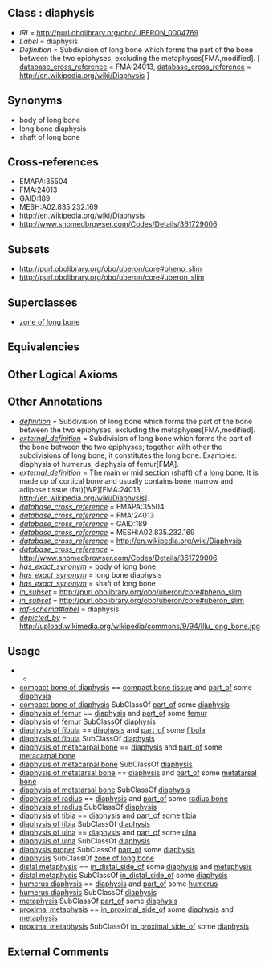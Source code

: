 
## Class : diaphysis

 * *IRI* = http://purl.obolibrary.org/obo/UBERON_0004769
 * *Label* = diaphysis
 * *Definition* = Subdivision of long bone which forms the part of the bone between the two epiphyses, excluding the metaphyses[FMA,modified]. [ [database_cross_reference](../../ef/oboInOwl#hasDbXref.md) = FMA:24013, [database_cross_reference](../../ef/oboInOwl#hasDbXref.md) = http://en.wikipedia.org/wiki/Diaphysis ]

## Synonyms

 * body of long bone
 * long bone diaphysis
 * shaft of long bone

## Cross-references

 * EMAPA:35504
 * FMA:24013
 * GAID:189
 * MESH:A02.835.232.169
 * http://en.wikipedia.org/wiki/Diaphysis
 * http://www.snomedbrowser.com/Codes/Details/361729006

## Subsets

 * http://purl.obolibrary.org/obo/uberon/core#pheno_slim
 * http://purl.obolibrary.org/obo/uberon/core#uberon_slim

## Superclasses

 * [zone of long bone](../../UBERON/55/UBERON_0005055.md)

## Equivalencies


## Other Logical Axioms


## Other Annotations

 * *[definition](../../IAO/15/IAO_0000115.md)* = Subdivision of long bone which forms the part of the bone between the two epiphyses, excluding the metaphyses[FMA,modified].
 * *[external_definition](../../UBPROP/01/UBPROP_0000001.md)* = Subdivision of long bone which forms the part of the bone between the two epiphyses; together with other the subdivisions of long bone, it constitutes the long bone. Examples: diaphysis of humerus, diaphysis of femur[FMA].
 * *[external_definition](../../UBPROP/01/UBPROP_0000001.md)* = The main or mid section (shaft) of a long bone. It is made up of cortical bone and usually contains bone marrow and adipose tissue (fat)[WP][FMA:24013, http://en.wikipedia.org/wiki/Diaphysis].
 * *[database_cross_reference](../../ef/oboInOwl#hasDbXref.md)* = EMAPA:35504
 * *[database_cross_reference](../../ef/oboInOwl#hasDbXref.md)* = FMA:24013
 * *[database_cross_reference](../../ef/oboInOwl#hasDbXref.md)* = GAID:189
 * *[database_cross_reference](../../ef/oboInOwl#hasDbXref.md)* = MESH:A02.835.232.169
 * *[database_cross_reference](../../ef/oboInOwl#hasDbXref.md)* = http://en.wikipedia.org/wiki/Diaphysis
 * *[database_cross_reference](../../ef/oboInOwl#hasDbXref.md)* = http://www.snomedbrowser.com/Codes/Details/361729006
 * *[has_exact_synonym](../../ym/oboInOwl#hasExactSynonym.md)* = body of long bone
 * *[has_exact_synonym](../../ym/oboInOwl#hasExactSynonym.md)* = long bone diaphysis
 * *[has_exact_synonym](../../ym/oboInOwl#hasExactSynonym.md)* = shaft of long bone
 * *[in_subset](../../et/oboInOwl#inSubset.md)* = http://purl.obolibrary.org/obo/uberon/core#pheno_slim
 * *[in_subset](../../et/oboInOwl#inSubset.md)* = http://purl.obolibrary.org/obo/uberon/core#uberon_slim
 * *[rdf-schema#label](../../el/rdf-schema#label.md)* = diaphysis
 * *[depicted_by](../../depicted/by/depicted_by.md)* = http://upload.wikimedia.org/wikipedia/commons/9/94/Illu_long_bone.jpg

## Usage

 * -
 * [compact bone of diaphysis](../../UBERON/23/UBERON_0016423.md) == [compact bone tissue](../../UBERON/39/UBERON_0001439.md) and [part_of](../../BFO/50/BFO_0000050.md) some [diaphysis](../../UBERON/69/UBERON_0004769.md)
 * [compact bone of diaphysis](../../UBERON/23/UBERON_0016423.md) SubClassOf [part_of](../../BFO/50/BFO_0000050.md) some [diaphysis](../../UBERON/69/UBERON_0004769.md)
 * [diaphysis of femur](../../UBERON/62/UBERON_0006862.md) == [diaphysis](../../UBERON/69/UBERON_0004769.md) and [part_of](../../BFO/50/BFO_0000050.md) some [femur](../../UBERON/81/UBERON_0000981.md)
 * [diaphysis of femur](../../UBERON/62/UBERON_0006862.md) SubClassOf [diaphysis](../../UBERON/69/UBERON_0004769.md)
 * [diaphysis of fibula](../../UBERON/79/UBERON_0013279.md) == [diaphysis](../../UBERON/69/UBERON_0004769.md) and [part_of](../../BFO/50/BFO_0000050.md) some [fibula](../../UBERON/46/UBERON_0001446.md)
 * [diaphysis of fibula](../../UBERON/79/UBERON_0013279.md) SubClassOf [diaphysis](../../UBERON/69/UBERON_0004769.md)
 * [diaphysis of metacarpal bone](../../UBERON/52/UBERON_0013752.md) == [diaphysis](../../UBERON/69/UBERON_0004769.md) and [part_of](../../BFO/50/BFO_0000050.md) some [metacarpal bone](../../UBERON/74/UBERON_0002374.md)
 * [diaphysis of metacarpal bone](../../UBERON/52/UBERON_0013752.md) SubClassOf [diaphysis](../../UBERON/69/UBERON_0004769.md)
 * [diaphysis of metatarsal bone](../../UBERON/74/UBERON_0013774.md) == [diaphysis](../../UBERON/69/UBERON_0004769.md) and [part_of](../../BFO/50/BFO_0000050.md) some [metatarsal bone](../../UBERON/48/UBERON_0001448.md)
 * [diaphysis of metatarsal bone](../../UBERON/74/UBERON_0013774.md) SubClassOf [diaphysis](../../UBERON/69/UBERON_0004769.md)
 * [diaphysis of radius](../../UBERON/28/UBERON_0001028.md) == [diaphysis](../../UBERON/69/UBERON_0004769.md) and [part_of](../../BFO/50/BFO_0000050.md) some [radius bone](../../UBERON/23/UBERON_0001423.md)
 * [diaphysis of radius](../../UBERON/28/UBERON_0001028.md) SubClassOf [diaphysis](../../UBERON/69/UBERON_0004769.md)
 * [diaphysis of tibia](../../UBERON/80/UBERON_0013280.md) == [diaphysis](../../UBERON/69/UBERON_0004769.md) and [part_of](../../BFO/50/BFO_0000050.md) some [tibia](../../UBERON/79/UBERON_0000979.md)
 * [diaphysis of tibia](../../UBERON/80/UBERON_0013280.md) SubClassOf [diaphysis](../../UBERON/69/UBERON_0004769.md)
 * [diaphysis of ulna](../../UBERON/10/UBERON_0001010.md) == [diaphysis](../../UBERON/69/UBERON_0004769.md) and [part_of](../../BFO/50/BFO_0000050.md) some [ulna](../../UBERON/24/UBERON_0001424.md)
 * [diaphysis of ulna](../../UBERON/10/UBERON_0001010.md) SubClassOf [diaphysis](../../UBERON/69/UBERON_0004769.md)
 * [diaphysis proper](../../UBERON/61/UBERON_0006861.md) SubClassOf [part_of](../../BFO/50/BFO_0000050.md) some [diaphysis](../../UBERON/69/UBERON_0004769.md)
 * [diaphysis](../../UBERON/69/UBERON_0004769.md) SubClassOf [zone of long bone](../../UBERON/55/UBERON_0005055.md)
 * [distal metaphysis](../../UBERON/77/UBERON_0004377.md) == [in_distal_side_of](../../BSPO/25/BSPO_0000125.md) some [diaphysis](../../UBERON/69/UBERON_0004769.md) and [metaphysis](../../UBERON/38/UBERON_0001438.md)
 * [distal metaphysis](../../UBERON/77/UBERON_0004377.md) SubClassOf [in_distal_side_of](../../BSPO/25/BSPO_0000125.md) some [diaphysis](../../UBERON/69/UBERON_0004769.md)
 * [humerus diaphysis](../../UBERON/52/UBERON_0004652.md) == [diaphysis](../../UBERON/69/UBERON_0004769.md) and [part_of](../../BFO/50/BFO_0000050.md) some [humerus](../../UBERON/76/UBERON_0000976.md)
 * [humerus diaphysis](../../UBERON/52/UBERON_0004652.md) SubClassOf [diaphysis](../../UBERON/69/UBERON_0004769.md)
 * [metaphysis](../../UBERON/38/UBERON_0001438.md) SubClassOf [part_of](../../BFO/50/BFO_0000050.md) some [diaphysis](../../UBERON/69/UBERON_0004769.md)
 * [proximal metaphysis](../../UBERON/78/UBERON_0004378.md) == [in_proximal_side_of](../../BSPO/24/BSPO_0000124.md) some [diaphysis](../../UBERON/69/UBERON_0004769.md) and [metaphysis](../../UBERON/38/UBERON_0001438.md)
 * [proximal metaphysis](../../UBERON/78/UBERON_0004378.md) SubClassOf [in_proximal_side_of](../../BSPO/24/BSPO_0000124.md) some [diaphysis](../../UBERON/69/UBERON_0004769.md)

## External Comments

